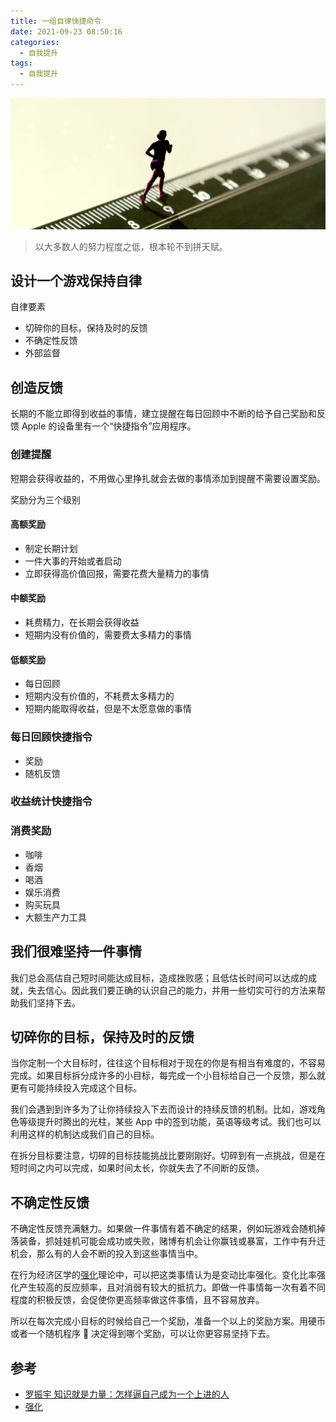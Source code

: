 ```yaml
---
title: 一组自律快捷命令
date: 2021-09-23 08:50:16
categories:
  - 自我提升
tags:
  - 自我提升
---
```


![坚持]

> 以大多数人的努力程度之低，根本轮不到拼天赋。

<!-- more -->

## 设计一个游戏保持自律

自律要素

- 切碎你的目标，保持及时的反馈
- 不确定性反馈
- 外部监督

## 创造反馈

长期的不能立即得到收益的事情，建立提醒在每日回顾中不断的给予自己奖励和反馈
Apple 的设备里有一个“快捷指令”应用程序。

### 创建提醒


短期会获得收益的，不用做心里挣扎就会去做的事情添加到提醒不需要设置奖励。

奖励分为三个级别

#### 高额奖励

- 制定长期计划
- 一件大事的开始或者启动
- 立即获得高价值回报，需要花费大量精力的事情

#### 中额奖励

- 耗费精力，在长期会获得收益
- 短期内没有价值的，需要费太多精力的事情

#### 低额奖励 

- 每日回顾
- 短期内没有价值的，不耗费太多精力的
- 短期内能取得收益，但是不太愿意做的事情

### 每日回顾快捷指令

- 奖励
- 随机反馈

### 收益统计快捷指令

### 消费奖励

- 咖啡
- 香烟
- 喝酒
- 娱乐消费
- 购买玩具
- 大额生产力工具


## 我们很难坚持一件事情

我们总会高估自己短时间能达成目标，造成挫败感；且低估长时间可以达成的成就，失去信心。因此我们要正确的认识自己的能力，并用一些切实可行的方法来帮助我们坚持下去。

<!-- more -->

## 切碎你的目标，保持及时的反馈

当你定制一个大目标时，往往这个目标相对于现在的你是有相当有难度的，不容易完成。如果目标拆分成许多的小目标，每完成一个小目标给自己一个反馈，那么就更有可能持续投入完成这个目标。

我们会遇到到许多为了让你持续投入下去而设计的持续反馈的机制。比如，游戏角色等级提升时腾出的光柱，某些 App 中的签到功能，英语等级考试。我们也可以利用这样的机制达成我们自己的目标。

在拆分目标要注意，切碎的目标技能挑战比要刚刚好。切碎到有一点挑战，但是在短时间之内可以完成，如果时间太长，你就失去了不间断的反馈。

## 不确定性反馈

不确定性反馈充满魅力。如果做一件事情有着不确定的结果，例如玩游戏会随机掉落装备，抓娃娃机可能会成功或失败，赌博有机会让你赢钱或暴富，工作中有升迁机会，那么有的人会不断的投入到这些事情当中。

在行为经济区学的[强化]理论中，可以把这类事情认为是变动比率强化。变化比率强化产生较高的反应频率，且对消弱有较大的抵抗力。即做一件事情每一次有着不同程度的积极反馈，会促使你更高频率做这件事情，且不容易放弃。

所以在每次完成小目标的时候给自己一个奖励，准备一个以上的奖励方案。用硬币或者一个随机程序 🎲 决定得到哪个奖励，可以让你更容易坚持下去。

<!-- 变动时距强化，在奖励选项中加入“无”的选项。 -->

## 参考

- [罗振宇 知识就是力量：怎样逼自己成为一个上进的人]
- [强化]

[怎么才能坚持做一件事情]: ./how-to-persist
[罗振宇 知识就是力量：怎样逼自己成为一个上进的人]: https://www.youtube.com/watch?v=1YI1k1iTFd8&list=PLgKcFbbQ9Io4YqBIIh-U0ujdO9f8jHKfN&index=2&t=735s
[强化]: https://zh.wikipedia.org/wiki/%E5%A2%9E%E5%BC%B7
[坚持]: ../asset/坚持.jpg
